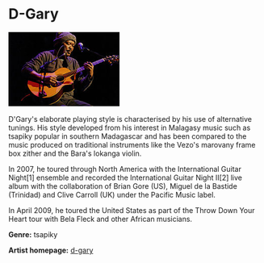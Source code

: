 # D-Gary

![d-gary](d-gary.JPG)

D'Gary's elaborate playing style is characterised by his use of alternative tunings. His style developed from his interest in Malagasy music such as tsapiky popular in southern Madagascar and has been compared to the music produced on traditional instruments like the Vezo's marovany frame box zither and the Bara's lokanga violin.

In 2007, he toured through North America with the International Guitar Night[1] ensemble and recorded the International Guitar Night II[2] live album with the collaboration of Brian Gore (US), Miguel de la Bastide (Trinidad) and Clive Carroll (UK) under the Pacific Music label.

In April 2009, he toured the United States as part of the Throw Down Your Heart tour with Bela Fleck and other African musicians.

**Genre:** tsapiky

**Artist homepage:** [d-gary](https://en.wikipedia.org/wiki/d-gary)
